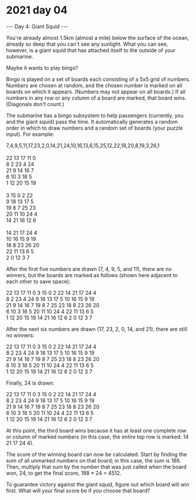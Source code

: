 # 2021 day 04

--- Day 4: Giant Squid ---

You're already almost 1.5km (almost a mile) below the surface of the ocean, already so deep that you can't see any sunlight. What you can see, however, is a giant squid that has attached itself to the outside of your submarine.



Maybe it wants to play bingo?



Bingo is played on a set of boards each consisting of a 5x5 grid of numbers. Numbers are chosen at random, and the chosen number is marked on all boards on which it appears. (Numbers may not appear on all boards.) If all numbers in any row or any column of a board are marked, that board wins. (Diagonals don't count.)



The submarine has a bingo subsystem to help passengers (currently, you and the giant squid) pass the time. It automatically generates a random order in which to draw numbers and a random set of boards (your puzzle input). For example:



7,4,9,5,11,17,23,2,0,14,21,24,10,16,13,6,15,25,12,22,18,20,8,19,3,26,1\
\
22 13 17 11  0\
 8  2 23  4 24\
21  9 14 16  7\
 6 10  3 18  5\
 1 12 20 15 19\
\
 3 15  0  2 22\
 9 18 13 17  5\
19  8  7 25 23\
20 11 10 24  4\
14 21 16 12  6\
\
14 21 17 24  4\
10 16 15  9 19\
18  8 23 26 20\
22 11 13  6  5\
 2  0 12  3  7



After the first five numbers are drawn (7, 4, 9, 5, and 11), there are no winners, but the boards are marked as follows (shown here adjacent to each other to save space):



22 13 17 11  0         3 15  0  2 22        14 21 17 24  4\
 8  2 23  4 24         9 18 13 17  5        10 16 15  9 19\
21  9 14 16  7        19  8  7 25 23        18  8 23 26 20\
 6 10  3 18  5        20 11 10 24  4        22 11 13  6  5\
 1 12 20 15 19        14 21 16 12  6         2  0 12  3  7



After the next six numbers are drawn (17, 23, 2, 0, 14, and 21), there are still no winners:



22 13 17 11  0         3 15  0  2 22        14 21 17 24  4\
 8  2 23  4 24         9 18 13 17  5        10 16 15  9 19\
21  9 14 16  7        19  8  7 25 23        18  8 23 26 20\
 6 10  3 18  5        20 11 10 24  4        22 11 13  6  5\
 1 12 20 15 19        14 21 16 12  6         2  0 12  3  7



Finally, 24 is drawn:



22 13 17 11  0         3 15  0  2 22        14 21 17 24  4\
 8  2 23  4 24         9 18 13 17  5        10 16 15  9 19\
21  9 14 16  7        19  8  7 25 23        18  8 23 26 20\
 6 10  3 18  5        20 11 10 24  4        22 11 13  6  5\
 1 12 20 15 19        14 21 16 12  6         2  0 12  3  7



At this point, the third board wins because it has at least one complete row or column of marked numbers (in this case, the entire top row is marked: 14 21 17 24  4).



The score of the winning board can now be calculated. Start by finding the sum of all unmarked numbers on that board; in this case, the sum is 188. Then, multiply that sum by the number that was just called when the board won, 24, to get the final score, 188 * 24 = 4512.



To guarantee victory against the giant squid, figure out which board will win first. What will your final score be if you choose that board?




